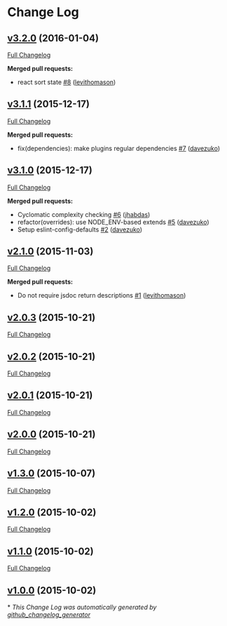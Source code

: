 # Change Log

## [v3.2.0](https://github.com/TechnologyAdvice/eslint-config-ta/tree/v3.2.0) (2016-01-04)
[Full Changelog](https://github.com/TechnologyAdvice/eslint-config-ta/compare/v3.1.1...v3.2.0)

**Merged pull requests:**

- react sort state [\#8](https://github.com/TechnologyAdvice/eslint-config-ta/pull/8) ([levithomason](https://github.com/levithomason))

## [v3.1.1](https://github.com/TechnologyAdvice/eslint-config-ta/tree/v3.1.1) (2015-12-17)
[Full Changelog](https://github.com/TechnologyAdvice/eslint-config-ta/compare/v3.1.0...v3.1.1)

**Merged pull requests:**

- fix\(dependencies\): make plugins regular dependencies [\#7](https://github.com/TechnologyAdvice/eslint-config-ta/pull/7) ([davezuko](https://github.com/davezuko))

## [v3.1.0](https://github.com/TechnologyAdvice/eslint-config-ta/tree/v3.1.0) (2015-12-17)
[Full Changelog](https://github.com/TechnologyAdvice/eslint-config-ta/compare/v2.1.0...v3.1.0)

**Merged pull requests:**

- Cyclomatic complexity checking [\#6](https://github.com/TechnologyAdvice/eslint-config-ta/pull/6) ([jhabdas](https://github.com/jhabdas))
- refactor\(overrides\): use NODE\_ENV-based extends [\#5](https://github.com/TechnologyAdvice/eslint-config-ta/pull/5) ([davezuko](https://github.com/davezuko))
- Setup eslint-config-defaults [\#2](https://github.com/TechnologyAdvice/eslint-config-ta/pull/2) ([davezuko](https://github.com/davezuko))

## [v2.1.0](https://github.com/TechnologyAdvice/eslint-config-ta/tree/v2.1.0) (2015-11-03)
[Full Changelog](https://github.com/TechnologyAdvice/eslint-config-ta/compare/v2.0.3...v2.1.0)

**Merged pull requests:**

- Do not require jsdoc return descriptions [\#1](https://github.com/TechnologyAdvice/eslint-config-ta/pull/1) ([levithomason](https://github.com/levithomason))

## [v2.0.3](https://github.com/TechnologyAdvice/eslint-config-ta/tree/v2.0.3) (2015-10-21)
[Full Changelog](https://github.com/TechnologyAdvice/eslint-config-ta/compare/v2.0.2...v2.0.3)

## [v2.0.2](https://github.com/TechnologyAdvice/eslint-config-ta/tree/v2.0.2) (2015-10-21)
[Full Changelog](https://github.com/TechnologyAdvice/eslint-config-ta/compare/v2.0.1...v2.0.2)

## [v2.0.1](https://github.com/TechnologyAdvice/eslint-config-ta/tree/v2.0.1) (2015-10-21)
[Full Changelog](https://github.com/TechnologyAdvice/eslint-config-ta/compare/v2.0.0...v2.0.1)

## [v2.0.0](https://github.com/TechnologyAdvice/eslint-config-ta/tree/v2.0.0) (2015-10-21)
[Full Changelog](https://github.com/TechnologyAdvice/eslint-config-ta/compare/v1.3.0...v2.0.0)

## [v1.3.0](https://github.com/TechnologyAdvice/eslint-config-ta/tree/v1.3.0) (2015-10-07)
[Full Changelog](https://github.com/TechnologyAdvice/eslint-config-ta/compare/v1.2.0...v1.3.0)

## [v1.2.0](https://github.com/TechnologyAdvice/eslint-config-ta/tree/v1.2.0) (2015-10-02)
[Full Changelog](https://github.com/TechnologyAdvice/eslint-config-ta/compare/v1.1.0...v1.2.0)

## [v1.1.0](https://github.com/TechnologyAdvice/eslint-config-ta/tree/v1.1.0) (2015-10-02)
[Full Changelog](https://github.com/TechnologyAdvice/eslint-config-ta/compare/v1.0.0...v1.1.0)

## [v1.0.0](https://github.com/TechnologyAdvice/eslint-config-ta/tree/v1.0.0) (2015-10-02)


\* *This Change Log was automatically generated by [github_changelog_generator](https://github.com/skywinder/Github-Changelog-Generator)*